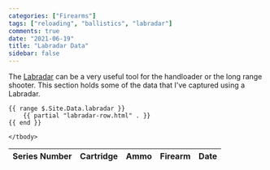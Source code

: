 ```yaml
---
categories: ["Firearms"]
tags: ["reloading", "ballistics", "labradar"]
comments: true
date: "2021-06-19"
title: "Labradar Data"
sidebar: false
---
```


The [Labradar](http://mylabradar.com) can be a very useful tool for the handloader or the long range shooter. This section holds some of the data that I've captured using a Labradar.

<table>
	<thead>
		<tr>
			<th style="text-align:center">Series Number</th>
			<th style="text-align:left">Cartridge</th>
			<th style="text-align:left">Ammo</th>
			<th style="text-align:left">Firearm</th>
			<th style="text-align:center">Date</th>
		</tr>
	</thead>
	<tbody>

	{{ range $.Site.Data.labradar }}
		{{ partial "labradar-row.html" . }}
	{{ end }}		

	</tbody>
</table>